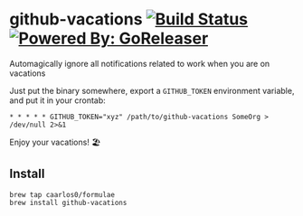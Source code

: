 # github-vacations [![Build Status](https://travis-ci.org/caarlos0/github-vacations.svg?branch=master)](https://travis-ci.org/caarlos0/github-vacations) [![Powered By: GoReleaser](https://img.shields.io/badge/powered%20by-goreleaser-green.svg?style=flat-square)](https://github.com/goreleaser)

Automagically ignore all notifications related to work when you are on vacations

Just put the binary somewhere, export a `GITHUB_TOKEN` environment variable,
and put it in your crontab:

```crontab
* * * * * GITHUB_TOKEN="xyz" /path/to/github-vacations SomeOrg > /dev/null 2>&1
```

Enjoy your vacations! 🏖

## Install

```console
brew tap caarlos0/formulae
brew install github-vacations
```
